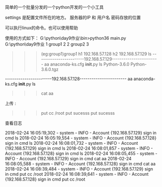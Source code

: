 简单的一个批量分发的一个python开发的一个小工具


settings 是配置文件所在的地方。
服务器的IP 和 用户名 密码存放的位置

可以执行linux的命令。也可以使用帮助

使用的方式如下：
G:\python\day9作业\bin>python36 main.py
G:\python\day9作业
1 group1 2
2 group2 3
>>>(eg:group1)group1
h1 192.168.57.128
h2 192.168.57.129
>>>ls
------------------------192.168.57.129------------------------
aa
anaconda-ks.cfg
__init__.py
ls
Python-3.6.0
Python-3.6.0.tgz

------------------------192.168.57.128------------------------
aa
anaconda-ks.cfg
__init__.py
ls

>>>cat aa

上传 :
>>>put cc /root
put sucesss
put sucesss
>>>


查看日志

2018-02-24 16:05:19,302 - system - INFO - Account {192.168.57.129} sign in cmd ls
2018-02-24 16:05:19,554 - system - INFO - Account {192.168.57.128} sign in cmd ls
2018-02-24 16:08:01,732 - system - INFO - Account {192.168.57.129} sign in cmd ls
2018-02-24 16:08:01,857 - system - INFO - Account {192.168.57.128} sign in cmd ls
2018-02-24 16:08:05,455 - system - INFO - Account {192.168.57.129} sign in cmd cat aa
2018-02-24 16:08:05,588 - system - INFO - Account {192.168.57.128} sign in cmd cat aa
2018-02-24 16:08:39,484 - system - INFO - Account {192.168.57.129} sign in cmd put cc /root
2018-02-24 16:08:39,641 - system - INFO - Account {192.168.57.128} sign in cmd put cc /root

